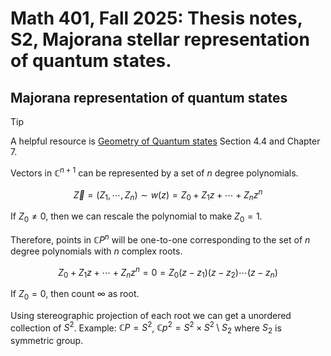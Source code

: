 # Math 401, Fall 2025: Thesis notes, S2, Majorana stellar representation of quantum states.

## Majorana representation of quantum states

> [!TIP]
>
> A helpful resource is [Geometry of Quantum states](https://www.cambridge.org/core/books/geometry-of-quantum-states/46B62FE3F9DA6E0B4EDDAE653F61ED8C) Section 4.4 and Chapter 7.

Vectors in $\mathbb{C}^{n+1}$ can be represented by a set of $n$ degree polynomials.

$$
\vec{Z}=(Z_1,\cdots,Z_n)\sim w(z)=Z_0+Z_1z+\cdots+Z_nz^n
$$

If $Z_0\neq 0$, then we can rescale the polynomial to make $Z_0=1$.

Therefore, points in $\mathbb{C}P^{n}$ will be one-to-one corresponding to the set of $n$ degree polynomials with $n$ complex roots.

$$
Z_0+Z_1z+\cdots+Z_nz^n=0=Z_0(z-z_1)(z-z_2)\cdots(z-z_n)
$$

If $Z_0=0$, then count $\infty$ as root.

Using stereographic projection of each root we can get a unordered collection of $S^2$. Example: $\mathbb{C}P=S^2$, $\mathbb{C}p^2=S^2\times S^2\setminus S_2$ where $S_2$ is symmetric group.
